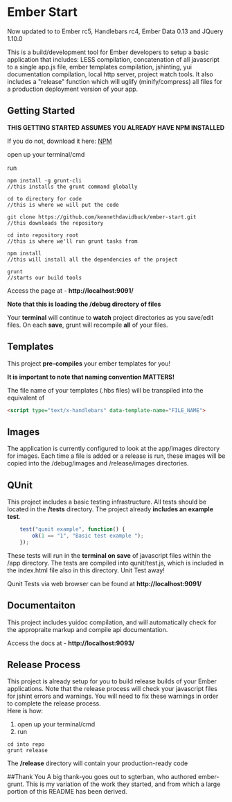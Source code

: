 # Ember Start

Now updated to to Ember rc5, Handlebars rc4, Ember Data 0.13 and JQuery 1.10.0

This is a build/development tool for Ember developers to setup a basic application that includes: LESS compilation, concatenation of all javascript to a single app.js file, ember templates compilation, jshinting, yui documentation compilation, local http server, project watch tools.  It also includes a "release" function which will uglify (minify/compress) all files for a production deployment version of your app.  

## Getting Started
	
**THIS GETTING STARTED ASSUMES YOU ALREADY HAVE NPM INSTALLED**

If you do not, download it here: [NPM](https://npmjs.org)

open up your terminal/cmd

run
```shell
npm install -g grunt-cli
//this installs the grunt command globally

cd to directory for code
//this is where we will put the code

git clone https://github.com/kennethdavidbuck/ember-start.git
//this downloads the repository

cd into repository root
//this is where we'll run grunt tasks from

npm install
//this will install all the dependencies of the project

grunt
//starts our build tools
```

Access the page at - **http://localhost:9091/**

**Note that this is loading the /debug directory of files**

Your **terminal** will continue to **watch** project directories as you save/edit files.  On each **save**, grunt will recompile **all** of your files.

## Templates 

This project **pre-compiles** your ember templates for you!

**It is important to note that naming convention MATTERS!** 

The file name of your templates (.hbs files) will be transpiled into the equivalent of 
```html	
<script type="text/x-handlebars" data-template-name="FILE_NAME">
````

## Images

The application is currently configured to look at the app/images directory for images.  Each time a file is added or a release is run, these images will be copied into the /debug/images and /release/images directories.

## QUnit

This project includes a basic testing infrastructure.  All tests should be located in the **/tests** directory.  The project already **includes an example test**.  

```javascript
	test("qunit example", function() {
		ok(1 == "1", "Basic test example ");
	});
```

These tests will run in the **terminal on save** of javascript files within the /app directory.  The tests are compiled into qunit/test.js, which is included in the index.html file also in this directory.  Unit Test away!

Qunit Tests via web browser can be found at **http://localhost:9091/**

## Documentaiton

This project includes yuidoc compilation, and will automatically check for the appropraite markup and compile api documentation. 

Access the docs at - **http://localhost:9093/**

## Release Process

This project is already setup for you to build release builds of your Ember applications.  Note that the release process will check your javascript files for jshint errors and warnings.  You will need to fix these warnings in order to complete the release process.  
Here is how:

1. open up your terminal/cmd
2. run

```shell
cd into repo
grunt release
```

The **/release** directory will contain your production-ready code

##Thank You
A big thank-you goes out to sgterban, who authored ember-grunt. This is my variation of the work they started, and from which a large portion of this README has been derived.